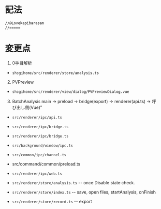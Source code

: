 # 記法
```txt
//@Lovekapibarasan 
//=====
```
# 変更点
1. 0手目解析
* `shogihome/src/renderer/store/analysis.ts`

2. PVPreview
* `shogihome/src/renderer/view/dialog/PVPreviewDialog.vue`


3. BatchAnalysis
main → preload → bridge(export) → renderer(api.ts) → 呼び出し側(Vue)”

* `src/renderer/ipc/api.ts`
* `src/renderer/ipc/bridge.ts`
* `src/renderer/ipc/bridge.ts`
* `src/background/window/ipc.ts`
* `src/common/ipc/channel.ts`
*  src/command/common/preload.ts
* `src/renderer/ipc/web.ts`

* `src/renderer/store/analysis.ts` -- once
Disable state check.
* `src/renderer/store/index.ts` -- save, open files, startAnalysis, onFinish

* `src/renderer/store/record.ts` -- export